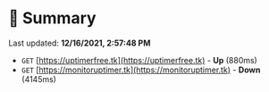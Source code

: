 # 📖 Summary
Last updated: **12/16/2021, 2:57:48 PM**

- `GET` [https://uptimerfree.tk](https://uptimerfree.tk) - **Up** (880ms)
- `GET` [https://monitoruptimer.tk](https://monitoruptimer.tk) - **Down** (4145ms)
